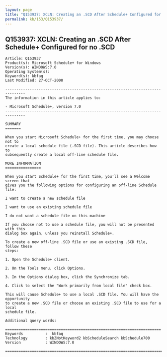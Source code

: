 ```yaml
---
layout: page
title: "Q153937: XCLN: Creating an .SCD After Schedule+ Configured for no .SCD"
permalink: kb/153/Q153937/
---
```


## Q153937: XCLN: Creating an .SCD After Schedule+ Configured for no .SCD

	Article: Q153937
	Product(s): Microsoft Schedule+ for Windows
	Version(s): WINDOWS:7.0
	Operating System(s): 
	Keyword(s): kbfaq
	Last Modified: 27-OCT-2000
	
	-------------------------------------------------------------------------------
	The information in this article applies to:
	
	- Microsoft Schedule+, version 7.0 
	-------------------------------------------------------------------------------
	
	SUMMARY
	=======
	
	When you start Microsoft Schedule+ for the first time, you may choose not to
	create a local schedule file (.SCD file). This article describes how to
	subsequently create a local off-line schedule file.
	
	MORE INFORMATION
	================
	
	When you start Schedule+ for the first time, you'll see a Welcome screen that
	gives you the following options for configuring an off-line Schedule file:
	
	I want to create a new schedule file
	
	I want to use an existing schedule file
	
	I do not want a schedule file on this machine
	
	If you choose not to use a schedule file, you will not be presented with this
	dialog box again, unless you reinstall Schedule+.
	
	To create a new off-line .SCD file or use an existing .SCD file, follow these
	steps:
	
	1. Open the Schedule+ client.
	
	2. On the Tools menu, click Options.
	
	3. In the Options dialog box, click the Synchronize tab.
	
	4. Click to select the "Work primarily from local file" check box.
	
	This will cause Schedule+ to use a local .SCD file. You will have the opportunity
	to create a new .SCD file or choose an existing .SCD file to use for a local
	schedule file.
	
	Additional query words:
	
	======================================================================
	Keywords          :  kbfaq
	Technology        : kbZNotKeyword2 kbScheduleSearch kbSchedule700
	Version           : WINDOWS:7.0
	
	=============================================================================
	
